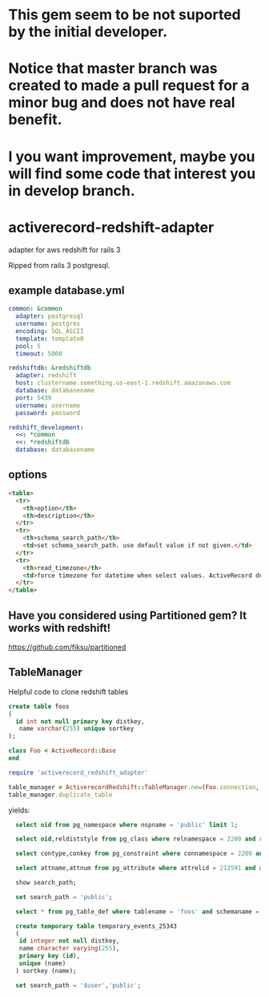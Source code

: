 # This gem seem to be not suported by the initial developer.
# Notice that master branch was created to made a pull request for a minor bug and does not have real benefit.

# I you want improvement, maybe you will find some code that interest you in develop branch.


# activerecord-redshift-adapter

adapter for aws redshift for rails 3

Ripped from rails 3 postgresql.

## example database.yml
```yml
common: &common
  adapter: postgresql
  username: postgres
  encoding: SQL_ASCII
  template: template0
  pool: 5
  timeout: 5000

redshiftdb: &redshiftdb
  adapter: redshift
  host: clustername.something.us-east-1.redshift.amazonaws.com
  database: databasename
  port: 5439
  username: username
  password: password

redshift_development:
  <<: *common
  <<: *redshiftdb
  database: databasename
```

## options
```html
<table>
  <tr>
    <th>option</th>
    <th>description</th>
  </tr>
  <tr>
    <th>schema_search_path</th>
    <td>set schema_search_path. use default value if not given.</td>
  </tr>
  <tr>
    <th>read_timezone</th>
    <td>force timezone for datetime when select values. ActiveRecord default timezone will set if not given.</td>
  </tr>
</table>
```

## Have you considered using Partitioned gem?  It works with redshift!

https://github.com/fiksu/partitioned

## TableManager

Helpful code to clone redshift tables

```sql
create table foos
(
  id int not null primary key distkey,
   name varchar(255) unique sortkey
);
```

```ruby
class Foo < ActiveRecord::Base
end

require 'activerecord_redshift_adapter'

table_manager = ActiverecordRedshift::TableManager.new(Foo.connection, :exemplar_table_name => Foo.table_name)
table_manager.duplicate_table
```

yields:

```sql
  select oid from pg_namespace where nspname = 'public' limit 1;

  select oid,reldiststyle from pg_class where relnamespace = 2200 and relname = 'foos' limit 1;

  select contype,conkey from pg_constraint where connamespace = 2200 and conrelid = 212591;

  select attname,attnum from pg_attribute where attrelid = 212591 and attnum in (2,1);

  show search_path;

  set search_path = 'public';

  select * from pg_table_def where tablename = 'foos' and schemaname = 'public';

  create temporary table temporary_events_25343
  (
   id integer not null distkey,
   name character varying(255),
   primary key (id),
   unique (name)
  ) sortkey (name);

  set search_path = '$user','public';
```
